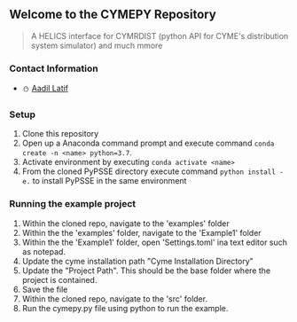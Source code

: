 ﻿## Welcome to the CYMEPY Repository

> A HELICS interface for CYMRDIST (python API for CYME's distribution system simulator) and much mmore

### Contact Information
* :snowman: [Aadil Latif](mailto:aadil.latif@nrel.gov)

### Setup 

1. Clone this repository
2. Open up a Anaconda command prompt and execute command `conda create -n <name> python=3.7`.
3. Activate environment by executing `conda activate <name>`
4. From the cloned PyPSSE directory execute command `python install -e.` to install PyPSSE in the same environment

### Running the example project
1. Within the cloned repo, navigate to the 'examples' folder
2. Within the the 'examples' folder, navigate to the 'Example1' folder
3. Within the the 'Example1' folder, open 'Settings.toml' ina text editor such as notepad.
4. Update the cyme installation path "Cyme Installation Directory"
5. Update the "Project Path". This should be the base folder where the project is contained.
6. Save the file
7. Within the cloned repo, navigate to the 'src' folder.
8. Run the cymepy.py file using python to run the example.

